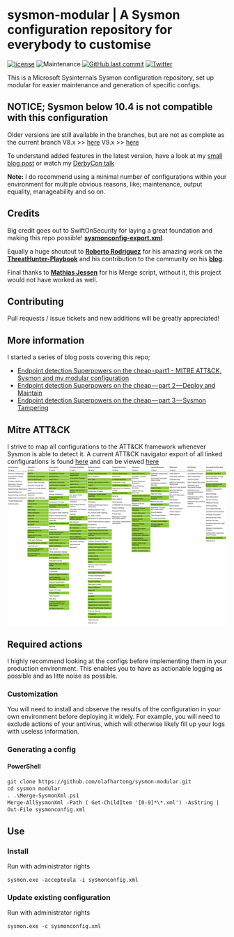 # sysmon-modular | A Sysmon configuration repository for everybody to customise

[![license](https://img.shields.io/github/license/olafhartong/sysmon-modular.svg?style=flat-square)](https://github.com/olafhartong/sysmon-modular/blob/master/license.md)
![Maintenance](https://img.shields.io/maintenance/yes/2020.svg?style=flat-square)
[![GitHub last commit](https://img.shields.io/github/last-commit/olafhartong/sysmon-modular.svg?style=flat-square)](https://github.com/olafhartong/sysmon-modular/commit/master)
[![Twitter](https://img.shields.io/twitter/follow/olafhartong.svg?style=social&label=Follow)](https://twitter.com/olafhartong)

This is a Microsoft Sysinternals Sysmon configuration repository, set up modular for easier maintenance and generation of specific configs.

## NOTICE; Sysmon below 10.4 is not compatible with this configuration
Older versions are still available in the branches, but are not as complete as the current branch
V8.x >> [here](https://github.com/olafhartong/sysmon-modular/tree/version-8)
V9.x >> [here](https://github.com/olafhartong/sysmon-modular/tree/version-9)

To understand added features in the latest version, have a look at my [small blog post](https://medium.com/@olafhartong/sysmon-10-4-release-7f7480300dff) or watch my [DerbyCon talk](http://www.irongeek.com/i.php?page=videos/derbycon9/stable-36-endpoint-detection-super-powers-on-the-cheap-with-sysmon-olaf-hartong)

**Note:**
I do recommend using a minimal number of configurations within your environment for multiple obvious reasons, like; maintenance, output equality, manageability and so on.

## Credits
Big credit goes out to SwiftOnSecurity for laying a great foundation and making this repo possible!
**[sysmonconfig-export.xml](https://github.com/SwiftOnSecurity/sysmon-config/blob/master/sysmonconfig-export.xml)**.

Equally a huge shoutout to **[Roberto Rodriguez](https://twitter.com/cyb3rward0g)** for his amazing work on the **[ThreatHunter-Playbook](https://github.com/Cyb3rWard0g/ThreatHunter-Playbook.git)** and his contribution to the community on his **[blog](https://cyberwardog.blogspot.nl)**.

Final thanks to **[Mathias Jessen](https://twitter.com/iisresetme)** for his Merge script, without it, this project would not have worked as well.

## Contributing
Pull requests / issue tickets and new additions will be greatly appreciated!

## More information
I started a series of blog posts covering this repo;
- [Endpoint detection Superpowers on the cheap - part1 - MITRE ATT&CK, Sysmon and my modular configuration](https://medium.com/@olafhartong/endpoint-detection-superpowers-on-the-cheap-part-1-e9c28201ac47)
- [Endpoint detection Superpowers on the cheap — part 2 — Deploy and Maintain](https://medium.com/@olafhartong/endpoint-detection-superpowers-on-the-cheap-part-2-deploy-and-maintain-d06580329fe8)
- [Endpoint detection Superpowers on the cheap — part 3 — Sysmon Tampering](https://medium.com/@olafhartong/endpoint-detection-superpowers-on-the-cheap-part-3-sysmon-tampering-49c2dc9bf6d9)


## Mitre ATT&CK

I strive to map all configurations to the ATT&CK framework whenever Sysmon is able to detect it.
A current ATT&CK navigator export of all linked configurations is found [here](attack_matrix/Sysmon-modular.json) and can be viewed [here](https://mitre.github.io/attack-navigator/enterprise/#layerURL=https%3A%2F%2Fraw.githubusercontent.com%2Folafhartong%2Fsysmon-modular%2Fmaster%2Fattack_matrix%2FSysmon-modular.json&scoring=false&clear_annotations=false)
![Mapping](attack_matrix/sysmon-modular.png)

## Required actions

I highly recommend looking at the configs before implementing them in your production environment. This enables you to have as actionable logging as possible and as litte noise as possible.


### Customization

You will need to install and observe the results of the configuration in your own environment before deploying it widely.
For example, you will need to exclude actions of your antivirus, which will otherwise likely fill up your logs with useless information.

### Generating a config

#### PowerShell

    git clone https://github.com/olafhartong/sysmon-modular.git
    cd sysmon modular
    . .\Merge-SysmonXml.ps1
    Merge-AllSysmonXml -Path ( Get-ChildItem '[0-9]*\*.xml') -AsString | Out-File sysmonconfig.xml

## Use

### Install

Run with administrator rights

    sysmon.exe -accepteula -i sysmonconfig.xml

### Update existing configuration

Run with administrator rights

    sysmon.exe -c sysmonconfig.xml

